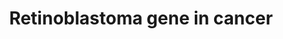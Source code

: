 ---
annotations:
- id: PW:0000013
  parent: disease pathway
  type: Pathway Ontology
  value: disease pathway
- id: PW:0000605
  parent: disease pathway
  type: Pathway Ontology
  value: cancer pathway
- id: DOID:162
  parent: disease of cellular proliferation
  type: Disease Ontology
  value: cancer
authors:
- Mkutmon
- Lindarieswijk
- AlexanderPico
- Fehrhart
- Egonw
- Eweitz
description: Describes the role of retinoblastoma (RB) gene in cancer.
last-edited: 2022-02-03
organisms:
- Bos taurus
redirect_from:
- /index.php/Pathway:WP3206
- /instance/WP3206
- /instance/WP3206_r120959
revision: r120959
schema-jsonld:
- '@context': https://schema.org/
  '@id': https://wikipathways.github.io/pathways/WP3206.html
  '@type': Dataset
  creator:
    '@type': Organization
    name: WikiPathways
  description: Describes the role of retinoblastoma (RB) gene in cancer.
  keywords:
  - ABL1
  - ANLN
  - BARD1
  - CCDC6
  - CCNA2
  - CCNB1
  - CCNB2
  - CCND1
  - CCND3
  - CCNE1
  - CCNE2
  - CDC25A
  - CDC25B
  - CDC45L
  - CDC7L1
  - CDK1
  - CDK2
  - CDK4
  - CDK6
  - CDKN1A
  - CDKN1B
  - CDT1
  - CHEK1
  - DCK
  - DHFR
  - DNMT1
  - E2F1
  - E2F2
  - E2F3
  - FAF1
  - H2AFZ
  - HDAC1
  - HLTF
  - HMGB1
  - HMGB2
  - HRMT1L1
  - KIF4A
  - MAPK13
  - MCM3
  - MCM4
  - MCM6
  - MCM7
  - MDM2
  - MGC159566
  - MSH6
  - MYC
  - NPAT
  - ORC1
  - PCNA
  - PLK4
  - POLA1
  - POLD3
  - POLE
  - POLE2
  - PRIM1
  - PRKDC
  - RABIF
  - RAF1
  - RB1
  - RBBP4
  - RBBP7
  - RBP1
  - RFC3
  - RFC4
  - RFC5
  - RPA1
  - RPA2
  - RPA3
  - RRM1
  - RRM2
  - SAP30
  - SIN3A
  - SKP2
  - SMARCA2
  - SMC1A
  - SMC2
  - SMC3
  - STMN1
  - SUV39H1
  - TFDP1
  - TFDP2
  - TOP2A
  - TP53
  - TTK
  - TYMS
  - WEE1
  license: CC0
  name: Retinoblastoma gene in cancer
seo: CreativeWork
title: Retinoblastoma gene in cancer
wpid: WP3206
---